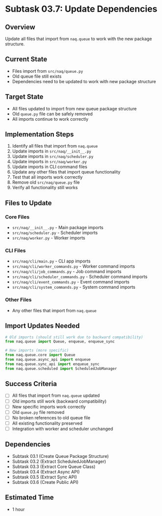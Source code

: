 # Subtask 03.7: Update Dependencies

## Overview
Update all files that import from `naq.queue` to work with the new package structure.

## Current State
- Files import from `src/naq/queue.py`
- Old queue file still exists
- Dependencies need to be updated to work with new package structure

## Target State
- All files updated to import from new queue package structure
- Old `queue.py` file can be safely removed
- All imports continue to work correctly

## Implementation Steps
1. Identify all files that import from `naq.queue`
2. Update imports in `src/naq/__init__.py`
3. Update imports in `src/naq/scheduler.py`
4. Update imports in `src/naq/worker.py`
5. Update imports in CLI command files
6. Update any other files that import queue functionality
7. Test that all imports work correctly
8. Remove old `src/naq/queue.py` file
9. Verify all functionality still works

## Files to Update

### Core Files
- `src/naq/__init__.py` - Main package imports
- `src/naq/scheduler.py` - Scheduler imports
- `src/naq/worker.py` - Worker imports

### CLI Files
- `src/naq/cli/main.py` - CLI app imports
- `src/naq/cli/worker_commands.py` - Worker command imports
- `src/naq/cli/job_commands.py` - Job command imports
- `src/naq/cli/scheduler_commands.py` - Scheduler command imports
- `src/naq/cli/event_commands.py` - Event command imports
- `src/naq/cli/system_commands.py` - System command imports

### Other Files
- Any other files that import from `naq.queue`

## Import Updates Needed
```python
# Old imports (should still work due to backward compatibility)
from naq.queue import Queue, enqueue, enqueue_sync

# New imports (more specific)
from naq.queue.core import Queue
from naq.queue.async_api import enqueue
from naq.queue.sync_api import enqueue_sync
from naq.queue.scheduled import ScheduledJobManager
```

## Success Criteria
- [ ] All files that import from `naq.queue` updated
- [ ] Old imports still work (backward compatibility)
- [ ] New specific imports work correctly
- [ ] Old `queue.py` file removed
- [ ] No broken references to old queue file
- [ ] All existing functionality preserved
- [ ] Integration with worker and scheduler unchanged

## Dependencies
- Subtask 03.1 (Create Queue Package Structure)
- Subtask 03.2 (Extract ScheduledJobManager)
- Subtask 03.3 (Extract Core Queue Class)
- Subtask 03.4 (Extract Async API)
- Subtask 03.5 (Extract Sync API)
- Subtask 03.6 (Create Public API)

## Estimated Time
- 1 hour